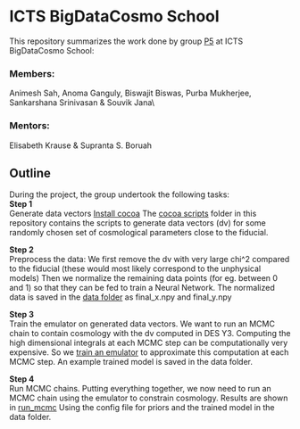 # ICTS BigDataCosmo School

This repository summarizes the work done by group [P5](https://www.icts.res.in/sites/default/files/seminar%20doc%20files/Project%205.pdf)  at ICTS BigDataCosmo School:

### Members:
Animesh Sah, Anoma Ganguly, Biswajit Biswas, Purba Mukherjee, Sankarshana Srinivasan & Souvik Jana\
### Mentors:
Elisabeth Krause & Supranta S. Boruah

## Outline
During the project, the group undertook the following tasks:\
**Step 1**\
Generate data vectors
[Install cocoa](https://docs.google.com/document/d/1n7iJJnyID-e7expuR-ebINyCVnE-cKrZh8D-L2wjulk/edit)
The [cocoa scripts](https://github.com/b-biswas/icts_school_scripts/tree/main/cocoa%20scripts) folder in this repository contains the scripts to generate data vectors (dv) for some randomly chosen set of cosmological parameters close to the fiducial. 

**Step 2**\
Preprocess the data: 
We first remove the dv with very large chi^2 compared to the fiducial (these would most likely correspond to the unphysical models) 
Then we normalize the remaining data points (for eg. between 0 and 1) so that they can be fed to train a Neural Network.
The normalized data is saved in the [data folder](https://github.com/b-biswas/icts_school_scripts/tree/main/data) as final_x.npy and final_y.npy

**Step 3**\
Train the emulator on generated data vectors. 
We want to run an MCMC chain to contain cosmology with the dv computed in DES Y3. 
Computing the high dimensional integrals at each MCMC step can be computationally very expensive.
So we [train an emulator](https://github.com/b-biswas/icts_school_scripts/blob/main/notebooks/training_notebook.ipynb) to approximate this computation at each MCMC step. 
An example trained model is saved in the data folder.

**Step 4**\
Run MCMC chains. 
Putting everything together, we now need to run an MCMC chain using the emulator to constrain cosmology.
Results are shown in [run_mcmc](https://github.com/b-biswas/icts_school_scripts/blob/main/notebooks/run_mcmc.ipynb)
Using the config file for priors and the trained model in the data folder.

